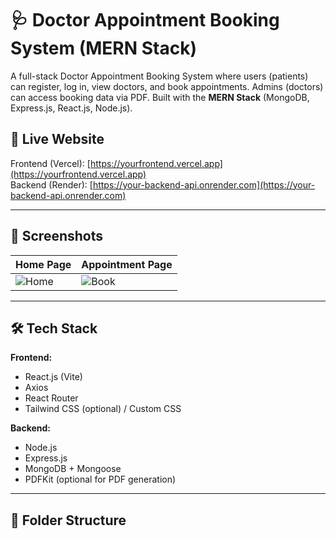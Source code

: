 # 🩺 Doctor Appointment Booking System (MERN Stack)

A full-stack Doctor Appointment Booking System where users (patients) can register, log in, view doctors, and book appointments. Admins (doctors) can access booking data via PDF. Built with the **MERN Stack** (MongoDB, Express.js, React.js, Node.js).

## 🔗 Live Website

Frontend (Vercel): [https://yourfrontend.vercel.app](https://yourfrontend.vercel.app)  
Backend (Render): [https://your-backend-api.onrender.com](https://your-backend-api.onrender.com)

---

## 📸 Screenshots

| Home Page                         | Appointment Page                    |
| -------------------------------- | ----------------------------------- |
| ![Home](screenshots/home.png)   | ![Book](screenshots/appointment.png) |

---

## 🛠️ Tech Stack

**Frontend:**  
- React.js (Vite)
- Axios  
- React Router  
- Tailwind CSS (optional) / Custom CSS

**Backend:**  
- Node.js  
- Express.js  
- MongoDB + Mongoose  
- PDFKit (optional for PDF generation)

---

## 📂 Folder Structure

